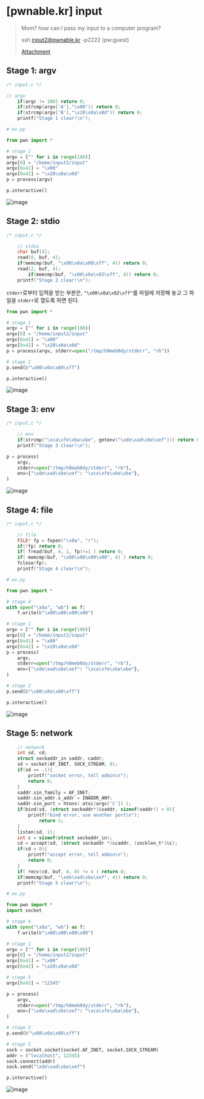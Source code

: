 # [pwnable.kr] input

> Mom? how can I pass my input to a computer program?
>
> ssh input2@pwnable.kr -p2222 (pw:guest)
>
> [Attachment](./attachment)

## Stage 1: argv

```c
/* input.c */

// argv
	if(argc != 100) return 0;
	if(strcmp(argv['A'],"\x00")) return 0;
	if(strcmp(argv['B'],"\x20\x0a\x0d")) return 0;
	printf("Stage 1 clear!\n");	
```

```python
# ex.py

from pwn import *

# stage 1
argv = ["" for i in range(100)]
argv[0] = "/home/input2/input"
argv[0x41] = "\x00"
argv[0x42] = "\x20\x0a\x0d"
p = process(argv)

p.interactive()
```

![image](https://github.com/user-attachments/assets/49e6940a-faeb-40e4-943d-7a989dbcc78d)

## Stage 2: stdio

```c
/* input.c */

	// stdio
	char buf[4];
	read(0, buf, 4);
	if(memcmp(buf, "\x00\x0a\x00\xff", 4)) return 0;
	read(2, buf, 4);
        if(memcmp(buf, "\x00\x0a\x02\xff", 4)) return 0;
	printf("Stage 2 clear!\n");
```

`stderr`로부터 입력을 받는 부분은, `"\x00\x0a\x02\xff"`를 파일에 저장해 놓고 그 파일을 `stderr`로 열도록 하면 된다.

```python
from pwn import *

# stage 1
argv = ["" for i in range(100)]
argv[0] = "/home/input2/input"
argv[0x41] = "\x00"
argv[0x42] = "\x20\x0a\x0d"
p = process(argv, stderr=open("/tmp/h0meb0dy/stderr", "rb"))

# stage 2
p.send(b"\x00\x0a\x00\xff")

p.interactive()
```

![image](https://github.com/user-attachments/assets/849b7b83-2d2b-4120-b527-6c99d7f14bec)

## Stage 3: env

```c
/* input.c */

	// env
	if(strcmp("\xca\xfe\xba\xbe", getenv("\xde\xad\xbe\xef"))) return 0;
	printf("Stage 3 clear!\n");
```

```python
p = process(
    argv,
    stderr=open("/tmp/h0meb0dy/stderr", "rb"),
    env={"\xde\xad\xbe\xef": "\xca\xfe\xba\xbe"},
)
```

![image](https://github.com/user-attachments/assets/13d24704-de3c-4d89-b363-449b28f64c48)

## Stage 4: file

```c
/* input.c */

	// file
	FILE* fp = fopen("\x0a", "r");
	if(!fp) return 0;
	if( fread(buf, 4, 1, fp)!=1 ) return 0;
	if( memcmp(buf, "\x00\x00\x00\x00", 4) ) return 0;
	fclose(fp);
	printf("Stage 4 clear!\n");	
```

```python
# ex.py

from pwn import *

# stage 4
with open("\x0a", "wb") as f:
    f.write(b"\x00\x00\x00\x00")

# stage 1
argv = ["" for i in range(100)]
argv[0] = "/home/input2/input"
argv[0x41] = "\x00"
argv[0x42] = "\x20\x0a\x0d"
p = process(
    argv,
    stderr=open("/tmp/h0meb0dy/stderr", "rb"),
    env={"\xde\xad\xbe\xef": "\xca\xfe\xba\xbe"},
)

# stage 2
p.send(b"\x00\x0a\x00\xff")

p.interactive()
```

![image](https://github.com/user-attachments/assets/35e9398e-e32f-4b7a-ab9d-b66b0a9e8fe9)

## Stage 5: network

```c
	// network
	int sd, cd;
	struct sockaddr_in saddr, caddr;
	sd = socket(AF_INET, SOCK_STREAM, 0);
	if(sd == -1){
		printf("socket error, tell admin\n");
		return 0;
	}
	saddr.sin_family = AF_INET;
	saddr.sin_addr.s_addr = INADDR_ANY;
	saddr.sin_port = htons( atoi(argv['C']) );
	if(bind(sd, (struct sockaddr*)&saddr, sizeof(saddr)) < 0){
		printf("bind error, use another port\n");
    		return 1;
	}
	listen(sd, 1);
	int c = sizeof(struct sockaddr_in);
	cd = accept(sd, (struct sockaddr *)&caddr, (socklen_t*)&c);
	if(cd < 0){
		printf("accept error, tell admin\n");
		return 0;
	}
	if( recv(cd, buf, 4, 0) != 4 ) return 0;
	if(memcmp(buf, "\xde\xad\xbe\xef", 4)) return 0;
	printf("Stage 5 clear!\n");
```

```python
# ex.py

from pwn import *
import socket

# stage 4
with open("\x0a", "wb") as f:
    f.write(b"\x00\x00\x00\x00")

# stage 1
argv = ["" for i in range(100)]
argv[0] = "/home/input2/input"
argv[0x41] = "\x00"
argv[0x42] = "\x20\x0a\x0d"

# stage 5
argv[0x43] = "12345"

p = process(
    argv,
    stderr=open("/tmp/h0meb0dy/stderr", "rb"),
    env={"\xde\xad\xbe\xef": "\xca\xfe\xba\xbe"},
)

# stage 2
p.send(b"\x00\x0a\x00\xff")

# stage 5
sock = socket.socket(socket.AF_INET, socket.SOCK_STREAM)
addr = ("localhost", 12345)
sock.connect(addr)
sock.send("\xde\xad\xbe\xef")

p.interactive()
```

![image](https://github.com/user-attachments/assets/b4da6f07-2d34-4d0c-ba00-6b1388ce9164)
